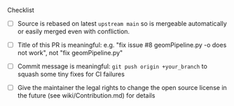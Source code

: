 <!--
Thank you very much for putting in this PR!

PR is usually related with issue (github issue) or feature (slack, issue), please refer the link to issue and feature discussion. 
. If this PR is about tiny fix like spelling, document enhancement, please describe the fix in more details here. 

PR needs to reviewed before merged, please let the right people know.
Currently available team members to review and merge PR are:
- Qingfeng Xia
- Andrew Davis
- John Nonweiler

-->

Checklist
- [ ] Source is rebased on latest `upstream main` so is mergeable automatically or easily merged even with confliction.
- [ ] Title of this PR is meaningful: e.g. "fix issue #8 geomPipeline.py -o does not work", not "fix geomPipeline.py"
- [ ] Commit message is meaningful:  `git push origin +your_branch` to squash some tiny fixes for CI failures
- [ ] Give the maintainer the legal rights to change the open source license in the future (see wiki/Contribution.md) for details


